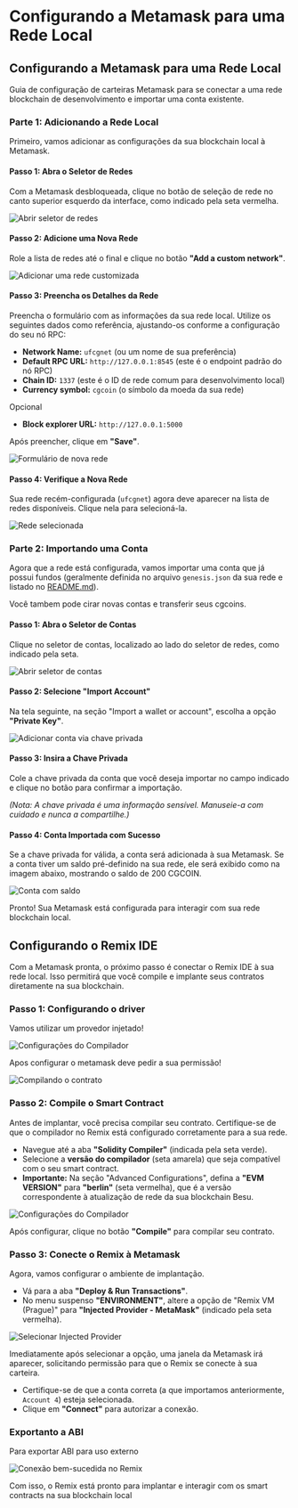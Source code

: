 
# Configurando a Metamask para uma Rede Local


## Configurando a Metamask para uma Rede Local

Guia de configuração de carteiras Metamask para se conectar a uma rede blockchain de desenvolvimento e importar uma conta existente.

### Parte 1: Adicionando a Rede Local

Primeiro, vamos adicionar as configurações da sua blockchain local à Metamask.

#### Passo 1: Abra o Seletor de Redes

Com a Metamask desbloqueada, clique no botão de seleção de rede no canto superior esquerdo da interface, como indicado pela seta vermelha.

![Abrir seletor de redes](images/mm_01.png)

#### Passo 2: Adicione uma Nova Rede

Role a lista de redes até o final e clique no botão **"Add a custom network"**.

![Adicionar uma rede customizada](images/mm_02.png)

#### Passo 3: Preencha os Detalhes da Rede

Preencha o formulário com as informações da sua rede local. Utilize os seguintes dados como referência, ajustando-os conforme a configuração do seu nó RPC:

-   **Network Name:** `ufcgnet` (ou um nome de sua preferência)
-   **Default RPC URL:** `http://127.0.0.1:8545` (este é o endpoint padrão do nó RPC)
-   **Chain ID:** `1337` (este é o ID de rede comum para desenvolvimento local)
-   **Currency symbol:** `cgcoin` (o símbolo da moeda da sua rede)

Opcional

-   **Block explorer URL:** `http://127.0.0.1:5000`

Após preencher, clique em **"Save"**.

![Formulário de nova rede](images/mm_03.png)

#### Passo 4: Verifique a Nova Rede

Sua rede recém-configurada (`ufcgnet`) agora deve aparecer na lista de redes disponíveis. Clique nela para selecioná-la.

![Rede selecionada](images/mm_04.png)

### Parte 2: Importando uma Conta

Agora que a rede está configurada, vamos importar uma conta que já possui fundos (geralmente definida no arquivo `genesis.json` da sua rede e listado no [README.md](../README.md)).

Você tambem pode cirar novas contas e transferir seus cgcoins.

#### Passo 1: Abra o Seletor de Contas

Clique no seletor de contas, localizado ao lado do seletor de redes, como indicado pela seta.

![Abrir seletor de contas](images/mm_06.png)

#### Passo 2: Selecione "Import Account"

Na tela seguinte, na seção "Import a wallet or account", escolha a opção **"Private Key"**.

![Adicionar conta via chave privada](images/mm_07.png)


#### Passo 3: Insira a Chave Privada

Cole a chave privada da conta que você deseja importar no campo indicado e clique no botão para confirmar a importação.

*(Nota: A chave privada é uma informação sensível. Manuseie-a com cuidado e nunca a compartilhe.)*

#### Passo 4: Conta Importada com Sucesso

Se a chave privada for válida, a conta será adicionada à sua Metamask. Se a conta tiver um saldo pré-definido na sua rede, ele será exibido como na imagem abaixo, mostrando o saldo de 200 CGCOIN.

![Conta com saldo](images/mm_08.png)


Pronto! Sua Metamask está configurada para interagir com sua rede blockchain local.

## Configurando o Remix IDE

Com a Metamask pronta, o próximo passo é conectar o Remix IDE à sua rede local. Isso permitirá que você compile e implante seus contratos diretamente na sua blockchain.

### Passo 1: Configurando o driver

Vamos utilizar um provedor injetado!

![Configurações do Compilador](images/remix_01.png)

Apos configurar o metamask deve pedir a sua permissão!

![Compilando o contrato](images/remix_02.png)

### Passo 2: Compile o Smart Contract

Antes de implantar, você precisa compilar seu contrato. Certifique-se de que o compilador no Remix está configurado corretamente para a sua rede.

-   Navegue até a aba **"Solidity Compiler"** (indicada pela seta verde).
-   Selecione a **versão do compilador** (seta amarela) que seja compatível com o seu smart contract.
-   **Importante:** Na seção "Advanced Configurations", defina a **"EVM VERSION"** para **"berlin"** (seta vermelha), que é a versão correspondente à atualização de rede da sua blockchain Besu.

![Configurações do Compilador](images/remix_04.png)

Após configurar, clique no botão **"Compile"** para compilar seu contrato.


### Passo 3: Conecte o Remix à Metamask

Agora, vamos configurar o ambiente de implantação.

-   Vá para a aba **"Deploy & Run Transactions"**.
-   No menu suspenso **"ENVIRONMENT"**, altere a opção de "Remix VM (Prague)" para **"Injected Provider - MetaMask"** (indicado pela seta vermelha).

![Selecionar Injected Provider](images/remix_02.png)


Imediatamente após selecionar a opção, uma janela da Metamask irá aparecer, solicitando permissão para que o Remix se conecte à sua carteira.

-   Certifique-se de que a conta correta (a que importamos anteriormente, `Account 4`) esteja selecionada.
-   Clique em **"Connect"** para autorizar a conexão.

### Exportanto a ABI

Para exportar ABI para uso externo

![Conexão bem-sucedida no Remix](images/remix_abi.png)

Com isso, o Remix está pronto para implantar e interagir com os smart contracts na sua blockchain local